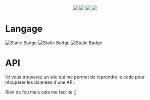 <div align="center">
  <a href="#"><img src="https://img.shields.io/github/followers/papillonlut?label=Followers&style=flat&link=%23"/></a>
  <a href="https://www.buymeacoffee.com/papillonlut"><img src="https://img.shields.io/badge/%E3%85%A4-Buy_Me_Coffee-yellow?logo=buymeacoffee&link=https%3A%2F%2Fwww.buymeacoffee.com%2Fpapillonlut"/></a>
  <a href="#"><img src="https://img.shields.io/github/stars/papillonlut/api?style=flat&label=%E2%AD%90%20Stars&color=yellow&link=%23"/></a>
  <a href="#"><img src="https://img.shields.io/badge/Made_with-%F0%9F%92%96-black?labelColor=%23ff007f&link=%23"/></a>
</div>

# Langage
<div align="left">
  <img alt="Static Badge" src="https://img.shields.io/badge/HTML-white?style=flat&logo=html5">
  <img alt="Static Badge" src="https://img.shields.io/badge/CSS-blue?logo=css3">
  <img alt="Static Badge" src="https://img.shields.io/badge/JavaScript-grey?style=flat&logo=javascript">
</div>

# API
Ici vous trouverez un site qui me permet de reprendre le code pour récupérer les données d'une API.

Rien de fou mais cela me facilite ;)
